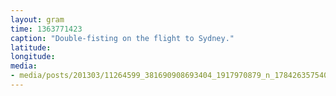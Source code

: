 ```yaml
---
layout: gram
time: 1363771423
caption: "Double-fisting on the flight to Sydney."
latitude: 
longitude: 
media:
- media/posts/201303/11264599_381690908693404_1917970879_n_17842635754000351.jpg
---
```

